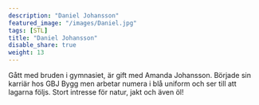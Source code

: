 ```yaml
---
description: "Daniel Johansson"
featured_image: "/images/Daniel.jpg"
tags: [STL]
title: "Daniel Johansson"
disable_share: true
weight: 13
---
```

Gått med bruden i gymnasiet, är gift med Amanda Johansson. Började sin karriär hos GBJ Bygg men arbetar numera i blå uniform och ser till att lagarna följs. Stort intresse för natur, jakt och även öl!